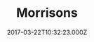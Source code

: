 ---
date: 2017-03-22T10:32:23.000Z
title: Morrisons
latitude: 52.04938134912715
longitude: 0.9546547409704537
category: checkin
---
